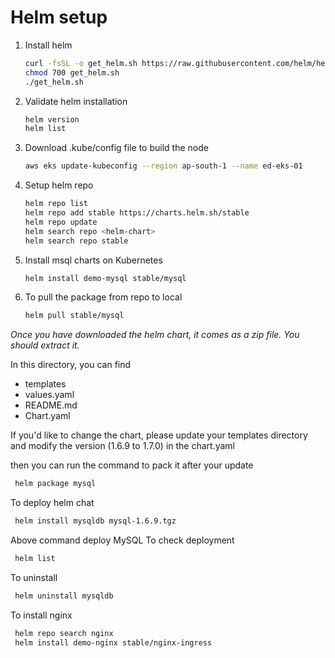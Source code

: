 # Helm setup 

1. Install helm
   ```sh 
   curl -fsSL -o get_helm.sh https://raw.githubusercontent.com/helm/helm/master/scripts/get-helm-3
   chmod 700 get_helm.sh
   ./get_helm.sh
   ```
1. Validate helm installation 
   ```sh
   helm version
   helm list
   ```
1. Download .kube/config file to build the node 
   ```sh
   aws eks update-kubeconfig --region ap-south-1 --name ed-eks-01
   ```

1. Setup helm repo 
   ```sh 
   helm repo list
   helm repo add stable https://charts.helm.sh/stable
   helm repo update
   helm search repo <helm-chart>
   helm search repo stable
   ```

1. Install msql charts on Kubernetes 
   ```sh 
   helm install demo-mysql stable/mysql 
   ```
1. To pull the package from repo to local 
   ```sh 
   helm pull stable/mysql 
   ```

  *Once you have downloaded the helm chart, it comes as a zip file. You should extract it.* 

  In this directory, you can find 
  - templates
  - values.yaml
  - README.md
  - Chart.yaml

  If you'd like to change the chart, please update your templates directory  and modify the version (1.6.9 to 1.7.0) in the chart.yaml

then you can run the command to pack it after your update
```sh
 helm package mysql
```

To deploy helm chat
```sh 
 helm install mysqldb mysql-1.6.9.tgz
```

Above command deploy MySQL 
To check deployment 
```sh 
 helm list 
```
To uninstall 
```sh 
 helm uninstall mysqldb
```

To install nginx 
```sh 
 helm repo search nginx 
 helm install demo-nginx stable/nginx-ingress
